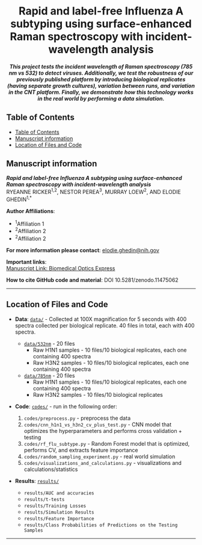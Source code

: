 <!-- Center the main title -->
<h1 align="center">Rapid and label-free Influenza A subtyping using surface-enhanced Raman spectroscopy with incident-wavelength analysis</h1>

<h5 align='center'>This project tests the incident wavelength of Raman spectroscopy (785 nm vs 532) to detect viruses. Additionally, we test the robustness of our previously published platform by introducing biological replicates (having separate growth cultures), variation between runs, and variation in the CNT platform. Finally, we demonstrate how this technology works in the real world by performing a data simulation.</h5>


## Table of Contents
- [Table of Contents](#table-of-contents)
- [Manuscript information](#manuscript-information)
- [Location of Files and Code](#location-of-files-and-code)

## Manuscript information

**_Rapid and label-free Influenza A subtyping using surface-enhanced Raman spectroscopy with incident-wavelength analysis_**    
RYEANNE RICKER<sup>1,2</sup>, NESTOR PEREA<sup>3</sup>,  MURRAY LOEW<sup>2</sup>, AND ELODIE GHEDIN<sup>1,*</sup>   

**Author Affiliations**: 
- <sup>1</sup>Affiliation 1
- <sup>2</sup>Affiliation 2
- <sup>2</sup>Affiliation 2

**For more information please contact**: [elodie.ghedin@nih.gov](mailto:main.author@example.com)

**Important links**:       
[Manuscript Link: Biomedical Optics Express](https://doi.org/10.1364/BOE.533457)   

**How to cite GitHub code and material**: DOI 10.5281/zenodo.11475062

---

## Location of Files and Code

- **Data**: [`data/`](https://github.com/GhedinSGS/Virus_Detection_Raman_Wavelength_Comparison/tree/main/data) - Collected at 100X magnification for 5 seconds with 400 spectra collected per biological replicate. 40 files in total, each with 400 spectra.
    - [`data/532nm`](https://github.com/GhedinSGS/Virus_Detection_Raman_Wavelength_Comparison/tree/main/data/532nm) - 20 files
        - Raw H1N1 samples - 10 files/10 biological replicates, each one containing 400 spectra
        - Raw H3N2 samples - 10 files/10 biological replicates, each one containing 400 spectra
    - [`data/785nm`](https://github.com/GhedinSGS/Virus_Detection_Raman_Wavelength_Comparison/tree/main/data/785nm) - 20 files
        - Raw H1N1 samples - 10 files/10 biological replicates, each one containing 400 spectra
        - Raw H3N2 samples - 10 files/10 biological replicates

- **Code**: [`codes/`](https://github.com/GhedinSGS/Virus_Detection_Raman_Wavelength_Comparison/tree/main/codes) - run in the following order: 
    1. `codes/preprocess.py` - preprocess the data
    2. `codes/cnn_h1n1_vs_h3n2_cv_plus_test.py` - CNN model that optimizes the hyperparameters and performs cross validation + testing
    3. `codes/rf_flu_subtype.py` - Random Forest model that is optimized, performs CV, and extracts feature importance
    4. `codes/random_sampling_experiment.py` - real world simulation
    5. `codes/visualizations_and_calculations.py` - visualizations and calculations/statistics

- **Results**: [`results/`](https://github.com/GhedinSGS/Virus_Detection_Raman_Wavelength_Comparison/tree/main/results) 
    - `results/AUC and accuracies` 
    - `results/t-tests` 
    - `results/Training Losses` 
    - `results/Simulation Results` 
    - `results/Feature Importance`
    - `results/Class Probabilities of Predictions on the Testing Samples`
    
---
